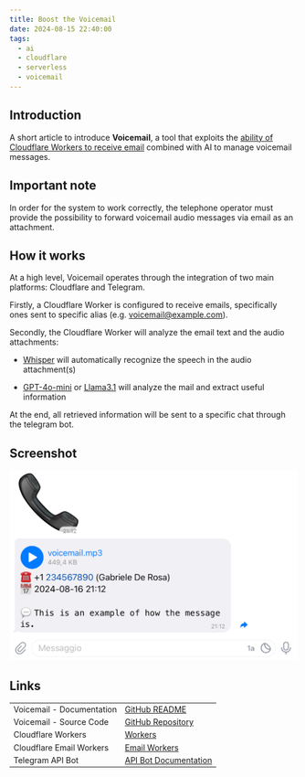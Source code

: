 ```yaml
---
title: Boost the Voicemail
date: 2024-08-15 22:40:00
tags:
  - ai
  - cloudflare
  - serverless
  - voicemail
---
```


## Introduction
A short article to introduce **Voicemail**, a tool that exploits the [ability of Cloudflare Workers to receive email](https://developers.cloudflare.com/email-routing/email-workers/) combined with AI to manage voicemail messages.

## Important note
In order for the system to work correctly, the telephone operator must provide the possibility to forward voicemail audio messages via email as an attachment.

## How it works
At a high level, Voicemail operates through the integration of two main platforms: Cloudflare and Telegram.

Firstly, a Cloudflare Worker is configured to receive emails, specifically ones sent to specific alias (e.g. voicemail@example.com).

Secondly, the Cloudflare Worker will analyze the email text and the audio attachments:

- [Whisper](https://developers.cloudflare.com/workers-ai/models/whisper/) will automatically recognize the speech in the audio attachment(s)

- [GPT-4o-mini](https://platform.openai.com/docs/models/gpt-4o-mini) or [Llama3.1](https://developers.cloudflare.com/workers-ai/models/llama-3.1-8b-instruct) will analyze the mail and extract useful information

At the end, all retrieved information will be sent to a specific chat through the telegram bot.

## Screenshot
![alt text][example_screenshot_img]

## Links

<table>
<tr>
    <td>Voicemail - Documentation</td>
    <td><a href="https://github.com/derogab/voicemail/blob/master/README.md" target="_new">GitHub README</a></td>
</tr>
<tr>
    <td>Voicemail - Source Code</td>
    <td><a href="https://github.com/derogab/voicemail" target="_new">GitHub Repository</a></td>
</tr>
<tr>
    <td>Cloudflare Workers</td>
    <td>
        <a href="https://workers.cloudflare.com/" target="_new">Workers</a>
    </td>
</tr>
<tr>
    <td>Cloudflare Email Workers</td>
    <td><a href="https://developers.cloudflare.com/email-routing/email-workers/" target="_new">Email Workers</a></td>
</tr>
<tr>
    <td>Telegram API Bot</td>
    <td><a href="https://core.telegram.org/#bot-api" target="_new">API Bot Documentation</a></td>
</tr>
</table>


[example_screenshot_img]: /assets/images/linked-to-posts/Boost-the-Voicemail/screenshot.png "Example of voicemail message on Telegram"